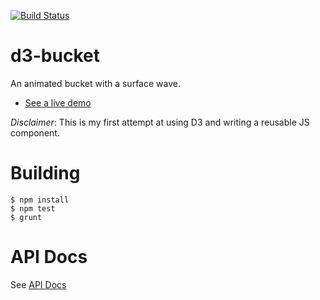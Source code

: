 [![Build Status](https://travis-ci.org/j-white/d3-bucket.svg?branch=master)](https://travis-ci.org/j-white/d3-bucket)

d3-bucket
====

An animated bucket with a surface wave.

* [See a live demo](http://htmlpreview.github.io/?https://github.com/j-white/d3-bucket/blob/master/example/bucket.html)

_Disclaimer_: This is my first attempt at using D3 and writing a reusable JS component.

Building
====
    $ npm install
    $ npm test
    $ grunt

API Docs
====

See [API Docs](http://htmlpreview.github.io/?https://raw.github.com/j-white/d3-bucket/master/doc/Bucket.html)
